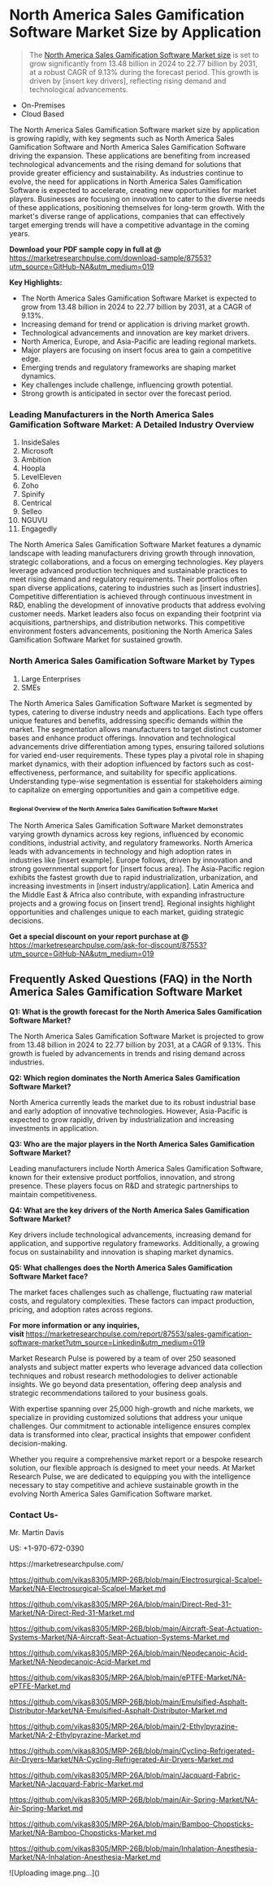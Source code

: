 
<h1>North America Sales Gamification Software Market&nbsp;Size by Application</h1><blockquote><p>The <a href="https://marketresearchpulse.com/download-sample/87553?utm_source=GitHub-NA&amp;utm_medium=019">North America Sales Gamification Software Market size</a> is set to grow significantly from 13.48 billion in 2024 to 22.77 billion by 2031, at a robust CAGR of 9.13% during the forecast period. This growth is driven by [insert key drivers], reflecting rising demand and technological advancements.</p></blockquote><ul><li>On-Premises<li> Cloud Based</li></ul><p>The North America Sales Gamification Software market size by application is growing rapidly, with key segments such as North America Sales Gamification Software and North America Sales Gamification Software driving the expansion. These applications are benefiting from increased technological advancements and the rising demand for solutions that provide greater efficiency and sustainability. As industries continue to evolve, the need for applications in North America Sales Gamification Software is expected to accelerate, creating new opportunities for market players. Businesses are focusing on innovation to cater to the diverse needs of these applications, positioning themselves for long-term growth. With the market's diverse range of applications, companies that can effectively target emerging trends will have a competitive advantage in the coming years.</p><p><strong>Download your PDF sample copy in full at @ </strong><a href="https://marketresearchpulse.com/download-sample/87553?utm_source=GitHub-NA&amp;utm_medium=019">https://marketresearchpulse.com/download-sample/87553?utm_source=GitHub-NA&amp;utm_medium=019</a></p><p><strong>Key Highlights: </strong></p><ul><li>The North America Sales Gamification Software Market is expected to grow from 13.48 billion in 2024 to 22.77 billion by 2031, at a CAGR of 9.13%.</li><li>Increasing demand for trend or application is driving market growth.</li><li>Technological advancements and innovation are key market drivers.</li><li>North America, Europe, and Asia-Pacific are leading regional markets.</li><li>Major players are focusing on insert focus area to gain a competitive edge.</li><li>Emerging trends and regulatory frameworks are shaping market dynamics.</li><li>Key challenges include challenge, influencing growth potential.</li><li>Strong growth is anticipated in sector over the forecast period.</li></ul><h3>Leading Manufacturers in the North America Sales Gamification Software Market: A Detailed Industry Overview</h3><ol><li>InsideSales</li><li>Microsoft</li><li>Ambition</li><li>Hoopla</li><li>LevelEleven</li><li>Zoho</li><li>Spinify</li><li>Centrical</li><li>Selleo</li><li>NGUVU</li><li>Engagedly</li></ol><div class="flex max-w-full flex-col flex-grow"><div class="min-h-8 text-message flex w-full flex-col items-end gap-2 whitespace-normal break-words [.text-message+&amp;]:mt-5" dir="auto" data-message-author-role="assistant" data-message-id="fd8432e4-4910-450d-b182-61b7bfb0a01f" data-message-model-slug="gpt-4o"><div class="flex w-full flex-col gap-1 empty:hidden first:pt-[3px]"><div class="markdown prose w-full break-words dark:prose-invert light"><p>The North America Sales Gamification Software Market features a dynamic landscape with leading manufacturers driving growth through innovation, strategic collaborations, and a focus on emerging technologies. Key players leverage advanced production techniques and sustainable practices to meet rising demand and regulatory requirements. Their portfolios often span diverse applications, catering to industries such as [insert industries]. Competitive differentiation is achieved through continuous investment in R&amp;D, enabling the development of innovative products that address evolving customer needs. Market leaders also focus on expanding their footprint via acquisitions, partnerships, and distribution networks. This competitive environment fosters advancements, positioning the North America Sales Gamification Software Market for sustained growth.</p></div></div></div></div><h3>North America Sales Gamification Software Market by Types</h3><ol><li>Large Enterprises<li> SMEs</li></ol><div class="flex max-w-full flex-col flex-grow"><div class="min-h-8 text-message flex w-full flex-col items-end gap-2 whitespace-normal break-words [.text-message+&amp;]:mt-5" dir="auto" data-message-author-role="assistant" data-message-id="084470be-0bb7-4664-bddf-5156b4f41249" data-message-model-slug="gpt-4o-mini"><div class="flex w-full flex-col gap-1 empty:hidden first:pt-[3px]"><div class="markdown prose w-full break-words dark:prose-invert light"><p>The North America Sales Gamification Software Market is segmented by types, catering to diverse industry needs and applications. Each type offers unique features and benefits, addressing specific demands within the market. The segmentation allows manufacturers to target distinct customer bases and enhance product offerings. Innovation and technological advancements drive differentiation among types, ensuring tailored solutions for varied end-user requirements. These types play a pivotal role in shaping market dynamics, with their adoption influenced by factors such as cost-effectiveness, performance, and suitability for specific applications. Understanding type-wise segmentation is essential for stakeholders aiming to capitalize on emerging opportunities and gain a competitive edge.</p></div></div></div></div><h3><span style="font-size: 11px;">Regional Overview of the North America Sales Gamification Software Market</span></h3><div class="flex max-w-full flex-col flex-grow"><div class="min-h-8 text-message flex w-full flex-col items-end gap-2 whitespace-normal break-words [.text-message+&amp;]:mt-5" dir="auto" data-message-author-role="assistant" data-message-id="e9038762-ce64-4e30-91c9-9bd413514231" data-message-model-slug="gpt-4o-mini"><div class="flex w-full flex-col gap-1 empty:hidden first:pt-[3px]"><div class="markdown prose w-full break-words dark:prose-invert light"><p>The North America Sales Gamification Software Market demonstrates varying growth dynamics across key regions, influenced by economic conditions, industrial activity, and regulatory frameworks. North America leads with advancements in technology and high adoption rates in industries like [insert example]. Europe follows, driven by innovation and strong governmental support for [insert focus area]. The Asia-Pacific region exhibits the fastest growth due to rapid industrialization, urbanization, and increasing investments in [insert industry/application]. Latin America and the Middle East &amp; Africa also contribute, with expanding infrastructure projects and a growing focus on [insert trend]. Regional insights highlight opportunities and challenges unique to each market, guiding strategic decisions.</p></div></div></div></div><p><strong>Get a special discount on your report purchase at @ </strong><a href="https://marketresearchpulse.com/ask-for-discount/87553?utm_source=GitHub-NA&amp;utm_medium=019">https://marketresearchpulse.com/ask-for-discount/87553?utm_source=GitHub-NA&amp;utm_medium=019</a></p><h2>Frequently Asked Questions (FAQ) in the North America Sales Gamification Software Market</h2><p><strong>Q1: What is the growth forecast for the North America Sales Gamification Software Market?</strong></p><p>The North America Sales Gamification Software Market is projected to grow from 13.48 billion in 2024 to 22.77 billion by 2031, at a CAGR of 9.13%. This growth is fueled by advancements in trends and rising demand across industries.</p><p><strong>Q2: Which region dominates the North America Sales Gamification Software Market?</strong></p><p>North America currently leads the market due to its robust industrial base and early adoption of innovative technologies. However, Asia-Pacific is expected to grow rapidly, driven by industrialization and increasing investments in application.</p><p><strong>Q3: Who are the major players in the North America Sales Gamification Software Market?</strong></p><p>Leading manufacturers include North America Sales Gamification Software, known for their extensive product portfolios, innovation, and strong presence. These players focus on R&amp;D and strategic partnerships to maintain competitiveness.</p><p><strong>Q4: What are the key drivers of the North America Sales Gamification Software Market?</strong></p><p>Key drivers include technological advancements, increasing demand for application, and supportive regulatory frameworks. Additionally, a growing focus on sustainability and innovation is shaping market dynamics.</p><p><strong>Q5: What challenges does the North America Sales Gamification Software Market face?</strong></p><p>The market faces challenges such as challenge, fluctuating raw material costs, and regulatory complexities. These factors can impact production, pricing, and adoption rates across regions.</p><p><strong>For more information or any inquiries, visit&nbsp;</strong><a href="https://marketresearchpulse.com/report/87553/sales-gamification-software-market?utm_source=Linkedin&utm_medium=019">https://marketresearchpulse.com/report/87553/sales-gamification-software-market?utm_source=Linkedin&utm_medium=019</a></p><p>Market Research Pulse is powered by a team of over 250 seasoned analysts and subject matter experts who leverage advanced data collection techniques and robust research methodologies to deliver actionable insights. We go beyond data presentation, offering deep analysis and strategic recommendations tailored to your business goals.</p><p>With expertise spanning over 25,000 high-growth and niche markets, we specialize in providing customized solutions that address your unique challenges. Our commitment to actionable intelligence ensures complex data is transformed into clear, practical insights that empower confident decision-making.</p><p>Whether you require a comprehensive market report or a bespoke research solution, our flexible approach is designed to meet your needs. At Market Research Pulse, we are dedicated to equipping you with the intelligence necessary to stay competitive and achieve sustainable growth in the evolving North America Sales Gamification Software market.</p><h3><strong>Contact Us-</strong></h3><p>Mr. Martin Davis</p><p>US: +1-970-672-0390</p><p>https://marketresearchpulse.com/</p><p><a href="https://github.com/vikas8305/MRP-26B/blob/main/Electrosurgical-Scalpel-Market/NA-Electrosurgical-Scalpel-Market.md">https://github.com/vikas8305/MRP-26B/blob/main/Electrosurgical-Scalpel-Market/NA-Electrosurgical-Scalpel-Market.md</a></p><p><a href="https://github.com/vikas8305/MRP-26A/blob/main/Direct-Red-31-Market/NA-Direct-Red-31-Market.md">https://github.com/vikas8305/MRP-26A/blob/main/Direct-Red-31-Market/NA-Direct-Red-31-Market.md</a></p><p><a href="https://github.com/vikas8305/MRP-26B/blob/main/Aircraft-Seat-Actuation-Systems-Market/NA-Aircraft-Seat-Actuation-Systems-Market.md">https://github.com/vikas8305/MRP-26B/blob/main/Aircraft-Seat-Actuation-Systems-Market/NA-Aircraft-Seat-Actuation-Systems-Market.md</a></p><p><a href="https://github.com/vikas8305/MRP-26A/blob/main/Neodecanoic-Acid-Market/NA-Neodecanoic-Acid-Market.md">https://github.com/vikas8305/MRP-26A/blob/main/Neodecanoic-Acid-Market/NA-Neodecanoic-Acid-Market.md</a></p><p><a href="https://github.com/vikas8305/MRP-26A/blob/main/ePTFE-Market/NA-ePTFE-Market.md">https://github.com/vikas8305/MRP-26A/blob/main/ePTFE-Market/NA-ePTFE-Market.md</a></p><p><a href="https://github.com/vikas8305/MRP-26B/blob/main/Emulsified-Asphalt-Distributor-Market/NA-Emulsified-Asphalt-Distributor-Market.md">https://github.com/vikas8305/MRP-26B/blob/main/Emulsified-Asphalt-Distributor-Market/NA-Emulsified-Asphalt-Distributor-Market.md</a></p><p><a href="https://github.com/vikas8305/MRP-26A/blob/main/2-Ethylpyrazine-Market/NA-2-Ethylpyrazine-Market.md">https://github.com/vikas8305/MRP-26A/blob/main/2-Ethylpyrazine-Market/NA-2-Ethylpyrazine-Market.md</a></p><p><a href="https://github.com/vikas8305/MRP-26B/blob/main/Cycling-Refrigerated-Air-Dryers-Market/NA-Cycling-Refrigerated-Air-Dryers-Market.md">https://github.com/vikas8305/MRP-26B/blob/main/Cycling-Refrigerated-Air-Dryers-Market/NA-Cycling-Refrigerated-Air-Dryers-Market.md</a></p><p><a href="https://github.com/vikas8305/MRP-26A/blob/main/Jacquard-Fabric-Market/NA-Jacquard-Fabric-Market.md">https://github.com/vikas8305/MRP-26A/blob/main/Jacquard-Fabric-Market/NA-Jacquard-Fabric-Market.md</a></p><p><a href="https://github.com/vikas8305/MRP-26B/blob/main/Air-Spring-Market/NA-Air-Spring-Market.md">https://github.com/vikas8305/MRP-26B/blob/main/Air-Spring-Market/NA-Air-Spring-Market.md</a></p><p><a href="https://github.com/vikas8305/MRP-26A/blob/main/Bamboo-Chopsticks-Market/NA-Bamboo-Chopsticks-Market.md">https://github.com/vikas8305/MRP-26A/blob/main/Bamboo-Chopsticks-Market/NA-Bamboo-Chopsticks-Market.md</a></p><p><a href="https://github.com/vikas8305/MRP-26B/blob/main/Inhalation-Anesthesia-Market/NA-Inhalation-Anesthesia-Market.md">https://github.com/vikas8305/MRP-26B/blob/main/Inhalation-Anesthesia-Market/NA-Inhalation-Anesthesia-Market.md</a></p>
![Uploading image.png…]()
